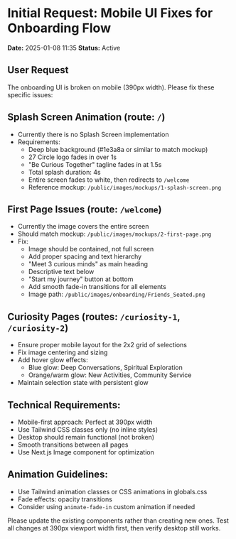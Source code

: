 # Initial Request: Mobile UI Fixes for Onboarding Flow

**Date:** 2025-01-08 11:35
**Status:** Active

## User Request

The onboarding UI is broken on mobile (390px width). Please fix these specific issues:

## Splash Screen Animation (route: `/`)
- Currently there is no Splash Screen implementation
- Requirements:
  - Deep blue background (#1e3a8a or similar to match mockup)
  - 27 Circle logo fades in over 1s
  - "Be Curious Together" tagline fades in at 1.5s
  - Total splash duration: 4s
  - Entire screen fades to white, then redirects to `/welcome`
  - Reference mockup: `/public/images/mockups/1-splash-screen.png`

## First Page Issues (route: `/welcome`)
- Currently the image covers the entire screen
- Should match mockup: `/public/images/mockups/2-first-page.png`
- Fix:
  - Image should be contained, not full screen
  - Add proper spacing and text hierarchy
  - "Meet 3 curious minds" as main heading
  - Descriptive text below
  - "Start my journey" button at bottom
  - Add smooth fade-in transitions for all elements
  - Image path: `/public/images/onboarding/Friends_Seated.png`

## Curiosity Pages (routes: `/curiosity-1`, `/curiosity-2`)
- Ensure proper mobile layout for the 2x2 grid of selections
- Fix image centering and sizing
- Add hover glow effects:
  - Blue glow: Deep Conversations, Spiritual Exploration
  - Orange/warm glow: New Activities, Community Service
- Maintain selection state with persistent glow

## Technical Requirements:
- Mobile-first approach: Perfect at 390px width
- Use Tailwind CSS classes only (no inline styles)
- Desktop should remain functional (not broken)
- Smooth transitions between all pages
- Use Next.js Image component for optimization

## Animation Guidelines:
- Use Tailwind animation classes or CSS animations in globals.css
- Fade effects: opacity transitions
- Consider using `animate-fade-in` custom animation if needed

Please update the existing components rather than creating new ones. Test all changes at 390px viewport width first, then verify desktop still works.